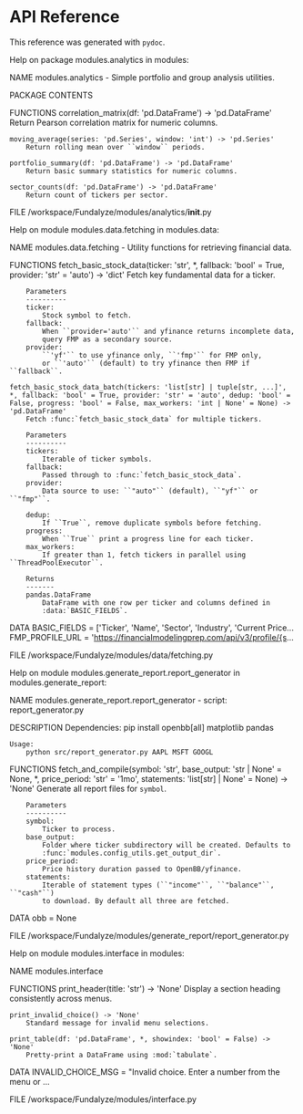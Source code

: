 # API Reference
This reference was generated with `pydoc`.

Help on package modules.analytics in modules:

NAME
    modules.analytics - Simple portfolio and group analysis utilities.

PACKAGE CONTENTS


FUNCTIONS
    correlation_matrix(df: 'pd.DataFrame') -> 'pd.DataFrame'
        Return Pearson correlation matrix for numeric columns.
    
    moving_average(series: 'pd.Series', window: 'int') -> 'pd.Series'
        Return rolling mean over ``window`` periods.
    
    portfolio_summary(df: 'pd.DataFrame') -> 'pd.DataFrame'
        Return basic summary statistics for numeric columns.
    
    sector_counts(df: 'pd.DataFrame') -> 'pd.DataFrame'
        Return count of tickers per sector.

FILE
    /workspace/Fundalyze/modules/analytics/__init__.py


Help on module modules.data.fetching in modules.data:

NAME
    modules.data.fetching - Utility functions for retrieving financial data.

FUNCTIONS
    fetch_basic_stock_data(ticker: 'str', *, fallback: 'bool' = True, provider: 'str' = 'auto') -> 'dict'
        Fetch key fundamental data for a ticker.
        
        Parameters
        ----------
        ticker:
            Stock symbol to fetch.
        fallback:
            When ``provider='auto'`` and yfinance returns incomplete data,
            query FMP as a secondary source.
        provider:
            ``'yf'`` to use yfinance only, ``'fmp'`` for FMP only,
            or ``'auto'`` (default) to try yfinance then FMP if ``fallback``.
    
    fetch_basic_stock_data_batch(tickers: 'list[str] | tuple[str, ...]', *, fallback: 'bool' = True, provider: 'str' = 'auto', dedup: 'bool' = False, progress: 'bool' = False, max_workers: 'int | None' = None) -> 'pd.DataFrame'
        Fetch :func:`fetch_basic_stock_data` for multiple tickers.
        
        Parameters
        ----------
        tickers:
            Iterable of ticker symbols.
        fallback:
            Passed through to :func:`fetch_basic_stock_data`.
        provider:
            Data source to use: ``"auto"`` (default), ``"yf"`` or ``"fmp"``.
        
        dedup:
            If ``True``, remove duplicate symbols before fetching.
        progress:
            When ``True`` print a progress line for each ticker.
        max_workers:
            If greater than 1, fetch tickers in parallel using ``ThreadPoolExecutor``.
        
        Returns
        -------
        pandas.DataFrame
            DataFrame with one row per ticker and columns defined in
            :data:`BASIC_FIELDS`.

DATA
    BASIC_FIELDS = ['Ticker', 'Name', 'Sector', 'Industry', 'Current Price...
    FMP_PROFILE_URL = 'https://financialmodelingprep.com/api/v3/profile/{s...

FILE
    /workspace/Fundalyze/modules/data/fetching.py


Help on module modules.generate_report.report_generator in modules.generate_report:

NAME
    modules.generate_report.report_generator - script: report_generator.py

DESCRIPTION
    Dependencies:
        pip install openbb[all] matplotlib pandas
    
    Usage:
        python src/report_generator.py AAPL MSFT GOOGL

FUNCTIONS
    fetch_and_compile(symbol: 'str', base_output: 'str | None' = None, *, price_period: 'str' = '1mo', statements: 'list[str] | None' = None) -> 'None'
        Generate all report files for ``symbol``.
        
        Parameters
        ----------
        symbol:
            Ticker to process.
        base_output:
            Folder where ticker subdirectory will be created. Defaults to
            :func:`modules.config_utils.get_output_dir`.
        price_period:
            Price history duration passed to OpenBB/yfinance.
        statements:
            Iterable of statement types (``"income"``, ``"balance"``, ``"cash"``)
            to download. By default all three are fetched.

DATA
    obb = None

FILE
    /workspace/Fundalyze/modules/generate_report/report_generator.py


Help on module modules.interface in modules:

NAME
    modules.interface

FUNCTIONS
    print_header(title: 'str') -> 'None'
        Display a section heading consistently across menus.
    
    print_invalid_choice() -> 'None'
        Standard message for invalid menu selections.
    
    print_table(df: 'pd.DataFrame', *, showindex: 'bool' = False) -> 'None'
        Pretty-print a DataFrame using :mod:`tabulate`.

DATA
    INVALID_CHOICE_MSG = "Invalid choice. Enter a number from the menu or ...

FILE
    /workspace/Fundalyze/modules/interface.py



